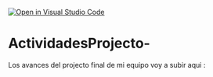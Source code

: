[![Open in Visual Studio Code](https://classroom.github.com/assets/open-in-vscode-c66648af7eb3fe8bc4f294546bfd86ef473780cde1dea487d3c4ff354943c9ae.svg)](https://classroom.github.com/online_ide?assignment_repo_id=8499504&assignment_repo_type=AssignmentRepo)
# ActividadesProjecto-
Los avances del projecto final de mi equipo voy a subir aqui : 
